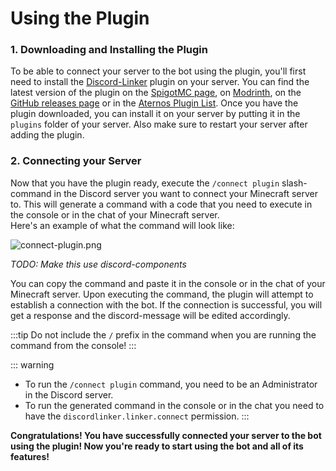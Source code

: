 # Using the Plugin

### 1. Downloading and Installing the Plugin

To be able to connect your server to the bot using the plugin, you'll first need to install
the [Discord-Linker](https://www.spigotmc.org/resources/discord-linker.98749/) plugin on your server. You can find the
latest version of the plugin on the [SpigotMC page](https://www.spigotmc.org/resources/discord-linker.82468/),
on [Modrinth](https://modrinth.com/plugin/discord-linker), on
the [GitHub releases page](https://github.com/MC-Linker/Discord-Linker/releases) or in
the [Aternos Plugin List](https://aternos.org/addons/a/spigot/98749).
Once you have the plugin downloaded, you can install it on your server by putting it in the `plugins` folder of your
server. Also make sure to restart your server after adding the plugin.

### 2. Connecting your Server

Now that you have the plugin ready, execute the `/connect plugin` slash-command in the Discord server you want to
connect your Minecraft server to. This will generate a command with a code that you need to execute in the console or in
the chat of your Minecraft server.<br>
Here's an example of what the command will look like:

![connect-plugin.png](/assets/connect-plugin.png)

*TODO: Make this use discord-components*

You can copy the command and paste it in the console or in the chat of your Minecraft server.
Upon executing the command, the plugin will attempt to establish a connection with the bot. If the connection is
successful, you will get a response and the discord-message will be edited accordingly.

:::tip
Do not include the `/` prefix in the command when you are running the command from the console!
:::

::: warning

* To run the `/connect plugin` command, you need to be an Administrator in the Discord server.
* To run the generated command in the console or in the chat you need to have the `discordlinker.linker.connect`
  permission.
  :::

**Congratulations! You have successfully connected your server to the bot using the plugin!
Now you're ready to start using the bot and all of its features!**
